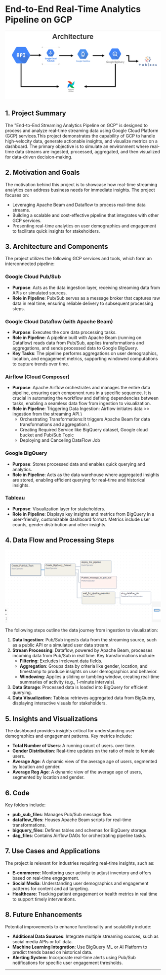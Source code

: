 
# End-to-End Real-Time Analytics Pipeline on GCP

![alt text](<screenshots/Architecture Diagram.png>)


## 1. Project Summary

The "End-to-End Streaming Analytics Pipeline on GCP" is designed to process and analyze real-time streaming data using Google Cloud Platform (GCP) services.This project demonstrates the capability of GCP to handle high-velocity data, generate actionable insights, and visualize metrics on a dashboard. The primary objective is to simulate an environment where real-time data streams are ingested, processed, aggregated, and then visualized for data-driven decision-making.

## 2. Motivation and Goals

The motivation behind this project is to showcase how real-time streaming analytics can address business needs for immediate insights. The project focuses on:
- Leveraging Apache Beam and Dataflow to process real-time data streams.
- Building a scalable and cost-effective pipeline that integrates with other GCP services.
- Presenting real-time analytics on user demographics and engagement to facilitate quick insights for stakeholders.

## 3. Architecture and Components

The project utilizes the following GCP services and tools, which form an interconnected pipeline:

### Google Cloud Pub/Sub
- **Purpose**: Acts as the data ingestion layer, receiving streaming data from APIs or simulated sources.
- **Role in Pipeline**: Pub/Sub serves as a message broker that captures raw data in real time, ensuring reliable delivery to subsequent processing steps.

### Google Cloud Dataflow (with Apache Beam)
- **Purpose**: Executes the core data processing tasks.
- **Role in Pipeline**: A pipeline built with Apache Beam (running on Dataflow) reads data from Pub/Sub, applies transformations and aggregations, and sends processed data to Google BigQuery.
- **Key Tasks**: The pipeline performs aggregations on user demographics, location, and engagement metrics, supporting windowed computations to capture trends over time.

### Airflow (Cloud Composer)
- **Purpose**: Apache Airflow orchestrates and manages the entire data pipeline, ensuring each component runs in a specific sequence. It is crucial in automating the workflow and defining dependencies between tasks, enabling a seamless data flow from ingestion to visualization.
- **Role in Pipeline**:
Triggering Data Ingestion: Airflow initiates data >> ingestion from the streaming API.\
    - Orchestrating Transformations:It triggers Apache Beam for data transformations and aggregation.\
    - Creating Required Service like BigQuery dataset, Google cloud bucket and Pub/Sub Topic
    - Deploying and Canceling DataFlow Job


### Google BigQuery
- **Purpose**: Stores processed data and enables quick querying and analytics.
- **Role in Pipeline**: Acts as the data warehouse where aggregated insights are stored, enabling efficient querying for real-time and historical insights.

### Tableau 
- **Purpose**: Visualization layer for stakeholders.
- **Role in Pipeline**: Displays key insights and metrics from BigQuery in a user-friendly, customizable dashboard format. Metrics include user counts, gender distribution and other insights.

## 4. Data Flow and Processing Steps

![alt text](<screenshots/Workflow .png>)

The following steps outline the data journey from ingestion to visualization:

1. **Data Ingestion**: Pub/Sub ingests data from the streaming source, such as a public API or a simulated user data stream.
2. **Stream Processing**: Dataflow, powered by Apache Beam, processes incoming data from Pub/Sub in real time. Key transformations include:
   - **Filtering**: Excludes irrelevant data fields.
   - **Aggregation**: Groups data by criteria like gender, location, and timestamp to produce insights on user demographics and behavior.
   - **Windowing**: Applies a sliding or tumbling window, creating real-time summaries of activity (e.g., 1-minute intervals).
3. **Data Storage**: Processed data is loaded into BigQuery for efficient querying.
4. **Data Visualization**: Tableau retrieves aggregated data from BigQuery, displaying interactive visuals for stakeholders.

## 5. Insights and Visualizations

The dashboard provides insights critical for understanding user demographics and engagement patterns. Key metrics include:
- **Total Number of Users**: A running count of users. over time.
- **Gender Distribution**: Real-time updates on the ratio of male to female users.
- **Average Age**: A dynamic view of the average age of users, segmented by location and gender.
- **Average Reg Age**: A dynamic view of the average age of users, segmented by location and gender.

## 6. Code


Key folders include:

- **pub_sub_files**: Manages Pub/Sub message flow.
- **dataflow_files**: Houses Apache Beam scripts for real-time transformations.
- **bigquery_files**: Defines tables and schemas for BigQuery storage.
- **dag_files**: Contains Airflow DAGs for orchestrating pipeline tasks.

## 7. Use Cases and Applications

The project is relevant for industries requiring real-time insights, such as:
- **E-commerce**: Monitoring user activity to adjust inventory and offers based on real-time engagement.
- **Social Media**: Understanding user demographics and engagement patterns for content and ad targeting.
- **Healthcare**: Tracking patient engagement or health metrics in real time to support timely interventions.

## 8. Future Enhancements

Potential improvements to enhance functionality and scalability include:
- **Additional Data Sources**: Integrate multiple streaming sources, such as social media APIs or IoT data.
- **Machine Learning Integration**: Use BigQuery ML or AI Platform to predict trends based on historical data.
- **Alerting System**: Incorporate real-time alerts using Pub/Sub notifications for specific user engagement thresholds.

---